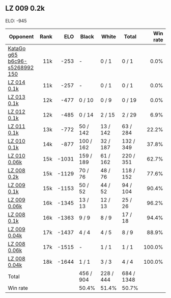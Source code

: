 ## LZ 009 0.2k ##

ELO: -945

Opponent | Rank | ELO | Black | White | Total | Win rate
---------|-----:|----:|-------|-------|-------|-------:
[KataGo g65 b6c96-s5268992 150](KataGo%20g65%20b6c96-s5268992%20150.md) | 11k | -253 | - | 0 / 1 | 0 / 1 | 0.0%
[LZ 014 0.1k](LZ%20014%200.1k.md) | 11k | -257 | - | 0 / 1 | 0 / 1 | 0.0%
[LZ 013 0.1k](LZ%20013%200.1k.md) | 12k | -477 | 0 / 10 | 0 / 9 | 0 / 19 | 0.0%
[LZ 012 0.1k](LZ%20012%200.1k.md) | 12k | -485 | 0 / 14 | 2 / 15 | 2 / 29 | 6.9%
[LZ 011 0.1k](LZ%20011%200.1k.md) | 13k | -772 | 50 / 142 | 13 / 142 | 63 / 284 | 22.2%
[LZ 010 0.1k](LZ%20010%200.1k.md) | 14k | -877 | 100 / 162 | 32 / 187 | 132 / 349 | 37.8%
[LZ 010 0.06k](LZ%20010%200.06k.md) | 15k | -1031 | 159 / 189 | 61 / 162 | 220 / 351 | 62.7%
[LZ 008 0.2k](LZ%20008%200.2k.md) | 15k | -1129 | 70 / 76 | 48 / 76 | 118 / 152 | 77.6%
[LZ 009 0.1k](LZ%20009%200.1k.md) | 15k | -1153 | 50 / 52 | 44 / 52 | 94 / 104 | 90.4%
[LZ 009 0.06k](LZ%20009%200.06k.md) | 16k | -1345 | 13 / 13 | 12 / 13 | 25 / 26 | 96.2%
[LZ 008 0.1k](LZ%20008%200.1k.md) | 16k | -1363 | 9 / 9 | 8 / 9 | 17 / 18 | 94.4%
[LZ 009 0.04k](LZ%20009%200.04k.md) | 17k | -1437 | 4 / 4 | 4 / 5 | 8 / 9 | 88.9%
[LZ 008 0.06k](LZ%20008%200.06k.md) | 17k | -1515 | - | 1 / 1 | 1 / 1 | 100.0%
[LZ 008 0.04k](LZ%20008%200.04k.md) | 18k | -1644 | 1 / 1 | 3 / 3 | 4 / 4 | 100.0%
Total | | | 456 / 904 | 228 / 444 | 684 / 1348 | 
Win rate| | | 50.4% | 51.4% | 50.7% | 
